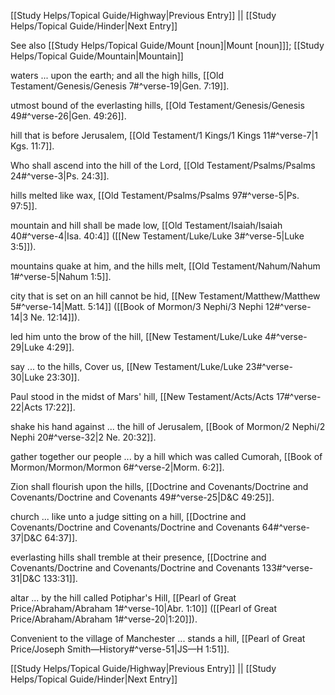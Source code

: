 [[Study Helps/Topical Guide/Highway|Previous Entry]]  ||  [[Study Helps/Topical Guide/Hinder|Next Entry]]

 See also [[Study Helps/Topical Guide/Mount [noun]|Mount [noun]]]; [[Study Helps/Topical Guide/Mountain|Mountain]]

 waters ... upon the earth; and all the high hills, [[Old Testament/Genesis/Genesis 7#^verse-19|Gen. 7:19]].

 utmost bound of the everlasting hills, [[Old Testament/Genesis/Genesis 49#^verse-26|Gen. 49:26]].

 hill that is before Jerusalem, [[Old Testament/1 Kings/1 Kings 11#^verse-7|1 Kgs. 11:7]].

 Who shall ascend into the hill of the Lord, [[Old Testament/Psalms/Psalms 24#^verse-3|Ps. 24:3]].

 hills melted like wax, [[Old Testament/Psalms/Psalms 97#^verse-5|Ps. 97:5]].

 mountain and hill shall be made low, [[Old Testament/Isaiah/Isaiah 40#^verse-4|Isa. 40:4]] ([[New Testament/Luke/Luke 3#^verse-5|Luke 3:5]]).

 mountains quake at him, and the hills melt, [[Old Testament/Nahum/Nahum 1#^verse-5|Nahum 1:5]].

 city that is set on an hill cannot be hid, [[New Testament/Matthew/Matthew 5#^verse-14|Matt. 5:14]] ([[Book of Mormon/3 Nephi/3 Nephi 12#^verse-14|3 Ne. 12:14]]).

 led him unto the brow of the hill, [[New Testament/Luke/Luke 4#^verse-29|Luke 4:29]].

 say ... to the hills, Cover us, [[New Testament/Luke/Luke 23#^verse-30|Luke 23:30]].

 Paul stood in the midst of Mars' hill, [[New Testament/Acts/Acts 17#^verse-22|Acts 17:22]].

 shake his hand against ... the hill of Jerusalem, [[Book of Mormon/2 Nephi/2 Nephi 20#^verse-32|2 Ne. 20:32]].

 gather together our people ... by a hill which was called Cumorah, [[Book of Mormon/Mormon/Mormon 6#^verse-2|Morm. 6:2]].

 Zion shall flourish upon the hills, [[Doctrine and Covenants/Doctrine and Covenants/Doctrine and Covenants 49#^verse-25|D&C 49:25]].

 church ... like unto a judge sitting on a hill, [[Doctrine and Covenants/Doctrine and Covenants/Doctrine and Covenants 64#^verse-37|D&C 64:37]].

 everlasting hills shall tremble at their presence, [[Doctrine and Covenants/Doctrine and Covenants/Doctrine and Covenants 133#^verse-31|D&C 133:31]].

 altar ... by the hill called Potiphar's Hill, [[Pearl of Great Price/Abraham/Abraham 1#^verse-10|Abr. 1:10]] ([[Pearl of Great Price/Abraham/Abraham 1#^verse-20|1:20]]).

 Convenient to the village of Manchester ... stands a hill, [[Pearl of Great Price/Joseph Smith—History#^verse-51|JS—H 1:51]].

[[Study Helps/Topical Guide/Highway|Previous Entry]]  ||  [[Study Helps/Topical Guide/Hinder|Next Entry]]